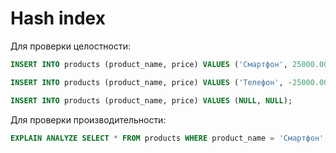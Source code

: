 # Hash index

Для проверки целостности:

```sql
INSERT INTO products (product_name, price) VALUES ('Смартфон', 25000.000);
```

```sql
INSERT INTO products (product_name, price) VALUES ('Телефон', -25000.000);
```

```sql
INSERT INTO products (product_name, price) VALUES (NULL, NULL);
```

Для проверки производительности:

```sql
EXPLAIN ANALYZE SELECT * FROM products WHERE product_name = 'Смартфон';
```